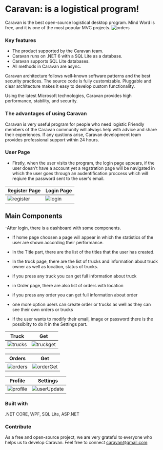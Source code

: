 ﻿﻿Caravan: is a logistical program!
===========

Caravan  is the best open-source logistical desktop program. Mind Word is free, and it is one of the most popular MVC projects.
![orders](https://user-images.githubusercontent.com/110013097/224921418-27d5f942-43f3-4ecf-8c9e-50d023c3c66b.png)

### Key features ###

* The product supported by the Caravan team.
* Caravan runs on .NET 6 with a SQL Lite as a database.
* Caravan supports SQL Lite databases.  
* All methods in Caravan are async.

Caravan architecture follows well-known software patterns and the best security practices. The source code is fully customizable. Pluggable and clear architecture makes it easy to develop custom functionality.

Using the latest Microsoft technologies, Caravan provides high performance, stability, and security.

### The advantages of using Caravan ###

Caravan is very useful program for people who need logistic
Friendly members of the Caravan community will always help with advice and share their experiences. If any qustions arise, Caravan development team provides professional support within 24 hours.

### User Page ###

* Firstly, when the user visits the program, the login page appears, if the user doesn't have a account yet a regstration page will be navigated in which the user goes through an audentification proccess which will reqiure the password sent to the user's email. 

Register Page | Login Page
----|------
![register](https://user-images.githubusercontent.com/110013097/224924669-256c4f79-6692-4ecb-bb76-9dc616cb7eb5.png) | ![login](https://user-images.githubusercontent.com/110013097/224924747-d238c224-ddd5-4f62-91fe-35efcb38bf34.png)

## Main Components ##

-After login, there is a dashboard with some components. 
* If home page choosen a page will appear in which the statistics of the user are shown according their performance. 
* In the Title part, there are the list of the titles that the user has created. 


* In the truck page, there are the list of trucks and information about truck owner as well as location, status of trucks. 
* if you press any truck you can get full information about truck
* in Order page, there are also list of orders with location
* if you press any order you can get full information about order
* one more option users can create order or trucks as well as they can see their own orders or trucks 
* If the user wants to modify their email, image or password there is the possiblity to do it in the Settings part.


Truck | Get
------|------
![trucks](https://user-images.githubusercontent.com/110013097/224926727-7ff09262-8202-4e6e-acb4-8fcd7fbb653c.png) | ![truckget](https://user-images.githubusercontent.com/110013097/224927631-2ca129a5-1c6e-4a50-8707-1481e61d4eaf.png)


Orders | Get
------|------
![orders](https://user-images.githubusercontent.com/110013097/224928556-c3bfbdb8-c27a-4357-bc8b-c3bf3e78b5c0.png) | ![orderGet](https://user-images.githubusercontent.com/110013097/224928952-35cbe3be-e21c-4e1f-90e3-09a461c9e845.png)

Profile | Settings 
------|------
![profile](https://user-images.githubusercontent.com/110013097/224931366-7af62b1a-e0b3-43c0-a923-a481fd36372f.png) | ![userUpdate](https://user-images.githubusercontent.com/110013097/224929966-324ef152-dc43-4a34-bf1d-d14e2ff350b3.png)


### Built with ###
.NET CORE, WPF, SQL Lite, ASP.NET


### Contribute ###

As a free and open-source project, we are very grateful to everyone who helps us to develop Caravan. Feel free to connect caravan@gmail.com
